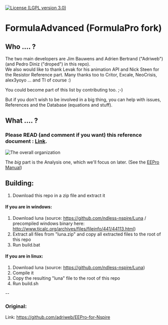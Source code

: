 [![License (LGPL version 3.0)](https://img.shields.io/badge/license-GNU%20LGPL%20version%203.0-brightgreen.svg?style=flat-square)](http://www.gnu.org/licenses/lgpl.html)

# FormulaAdvanced (FormulaPro fork)

## Who .... ?
The two main developers are Jim Bauwens and Adrien Bertrand ("Adriweb") (and Pedro Diniz ("droped") in this repo).  
We also would like to thank Levak for his animation API and Nick Steen for the Resistor Reference part.
Many thanks too to Critor, Excale, NeoCrisis, alex3yoyo ... and TI of course :)

You could become part of this list by contributing too. ;-)

But if you don't wish to be involved in a big thing, you can help with issues, References and the Database (equations and stuff).

## What .... ?
### Please READ (and comment if you want) this reference document : [Link](https://docs.google.com/document/d/1LBjZiKBB3k_bAIDWjTVRH9zTrX5DUQZ6BOXLhKveqJk/edit).

![The overall organization](http://i.imgur.com/UhHn7.png)

The *big* part is the Analysis one, which we'll focus on later. (See the [EEPro Manual](http://tiplanet.org/modules/archives/eepro.pdf))

## Building:

1. Download this repo in a zip file and extract it

#### If you are in windows:

1. Download luna (source: https://github.com/ndless-nspire/Luna / precompiled windows binary here: http://www.ticalc.org/archives/files/fileinfo/441/44113.html)
2. Extract all files from "luna.zip" and copy all extracted files to the root of this repo
2. Run build.bat

#### If you are in linux:

1. Download luna (source: https://github.com/ndless-nspire/Luna)
2. Compile it
3. Copy the resulting "luna" file to the root of this repo
2. Run build.sh

--

### Original:  
Link: https://github.com/adriweb/EEPro-for-Nspire